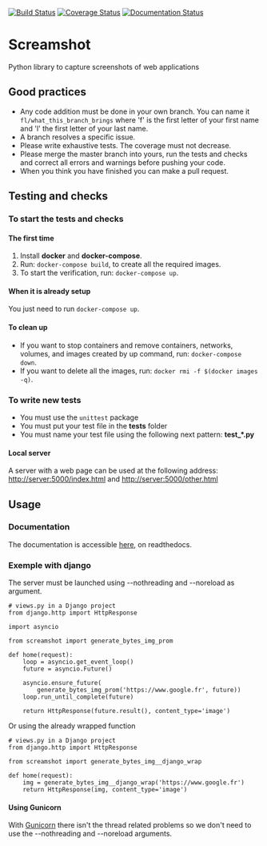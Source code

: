 [![Build Status](https://travis-ci.org/makinacorpus/screamshot.svg?branch=master)](https://travis-ci.org/makinacorpus/screamshot)
[![Coverage Status](https://coveralls.io/repos/github/makinacorpus/screamshot/badge.svg?branch=master&service=github)](https://coveralls.io/github/makinacorpus/screamshot?branch=master&service=github)
[![Documentation Status](https://readthedocs.org/projects/screamshot/badge/?version=latest)](https://screamshot.readthedocs.io/en/latest/?badge=latest)

# Screamshot
Python library to capture screenshots of web applications

## Good practices

* Any code addition must be done in your own branch. You can name it `fl/what_this_branch_brings` where 'f' is the first letter of your first name and 'l' the first letter of your last name.
* A branch resolves a specific issue.
* Please write exhaustive tests. The coverage must not decrease.
* Please merge the master branch into yours, run the tests and checks and correct all errors and warnings before pushing your code.
* When you think you have finished you can make a pull request.

## Testing and checks
### To start the tests and checks
#### The first time

1. Install **docker** and **docker-compose**.
2. Run: `docker-compose build`, to create all the required images.
3. To start the verification, run: `docker-compose up`.

#### When it is already setup

You just need to run `docker-compose up`.

#### To clean up

* If you want to stop containers and remove containers, networks, volumes, and images created by up command, run: `docker-compose down`.
* If you want to delete all the images, run: `docker rmi -f $(docker images -q)`.

### To write new tests

* You must use the `unittest` package
* You must put your test file in the **tests** folder
* You must name your test file using the following next pattern: **test_*.py**

#### Local server

A server with a web page can be used at the following address: <http://server:5000/index.html> and <http://server:5000/other.html>

## Usage
### Documentation

The documentation is accessible [here](https://screamshot.readthedocs.io/en/latest/), on readthedocs.


### Exemple with django

The server must be launched using --nothreading and --noreload as argument.
```
# views.py in a Django project
from django.http import HttpResponse

import asyncio

from screamshot import generate_bytes_img_prom

def home(request):
    loop = asyncio.get_event_loop()
    future = asyncio.Future()

    asyncio.ensure_future(
        generate_bytes_img_prom('https://www.google.fr', future))
    loop.run_until_complete(future)

    return HttpResponse(future.result(), content_type='image')
``` 
Or using the already wrapped function
```
# views.py in a Django project
from django.http import HttpResponse

from screamshot import generate_bytes_img__django_wrap

def home(request):
    img = generate_bytes_img__django_wrap('https://www.google.fr')
    return HttpResponse(img, content_type='image')
``` 


#### Using Gunicorn

With [Gunicorn](https://gunicorn.org/) there isn't the thread related problems so we don't need to use the --nothreading and --noreload arguments.
